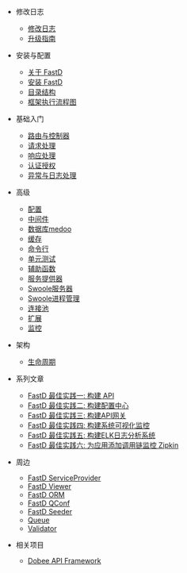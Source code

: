 - 修改日志
  - [修改日志](zh-cn/change-log.md)
  - [升级指南](zh-cn/upgrade.md)

- 安装与配置
    - [关于 FastD](zh-cn/1-1-about-fastd.md)
    - [安装 FastD](zh-cn/1-2-installing.md)
    - [目录结构](zh-cn/1-3-directory-structure.md)
    - [框架执行流程图](zh-cn/1-4-flow.md)


- 基础入门
    - [路由与控制器](zh-cn/2-1-routing-and-controllers.md)
    - [请求处理](zh-cn/2-2-request-handling.md)
    - [响应处理](zh-cn/2-3-response-handling.md)
    - [认证授权](zh-cn/2-4-authorization.md)
    - [异常与日志处理](zh-cn/2-5-exception-logger-handling.md)

- 高级
    - [配置](zh-cn/3-1-configuration.md)
    - [中间件](zh-cn/3-2-middleware.md)
    - [数据库medoo](zh-cn/3-3-database.md)
    - [缓存](zh-cn/3-4-cache.md)
    - [命令行](zh-cn/3-5-console.md)
    - [单元测试](zh-cn/3-6-testcase.md)
    - [辅助函数](zh-cn/3-7-helpers.md)
    - [服务提供器](zh-cn/3-8-service-provider.md)
    - [Swoole服务器](zh-cn/3-9-swoole-server.md)
    - [Swoole进程管理](zh-cn/3-10-swoole-processor.md)
    - [连接池](zh-cn/3-11-connection-pool.md)
    - [扩展](zh-cn/3-12-extend.md)
    - [监控](zh-cn/3-13-monitor.md)

- 架构
    - [生命周期](zh-cn/4-1-lifecycle.md)

- 系列文章
    * [FastD 最佳实践一: 构建 API](https://fastdlabs.com/blog/9)
    * [FastD 最佳实践二: 构建配置中心](https://fastdlabs.com/blog/10)
    * [FastD 最佳实践三: 构建API网关](https://fastdlabs.com/blog/11)
    * [FastD 最佳实践四: 构建系统可视化监控](https://runnerlee.com/2017/08/18/influxdb-telegraf-grafana-monitor)
    * [FastD 最佳实践五: 构建ELK日志分析系统](http://fastdlabs.com/blog/13)
    * [FastD 最佳实践六: 为应用添加调用链监控 Zipkin](http://fastdlabs.com/blog/14)

- 周边
    * [FastD ServiceProvider](https://github.com/linghit/service-provider)
    * [FastD Viewer](https://github.com/JanHuang/viewer)
    * [FastD ORM](https://github.com/zqhong/fastd-eloquent)
    * [FastD QConf](https://github.com/JanHuang/QConfServiceProvider)
    * [FastD Seeder](https://github.com/RunnerLee/fastd-seeder)
    * [Queue](https://github.com/RunnerLee/queue)
    * [Validator](https://github.com/RunnerLee/validator)

- 相关项目
    * [Dobee API Framework](https://github.com/JanHuang/dobee)
